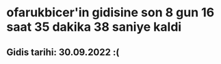 # ofarukbicer'in gidisine son 8 gun 16 saat 35 dakika 38 saniye kaldi

## Gidis tarihi: 30.09.2022 :(